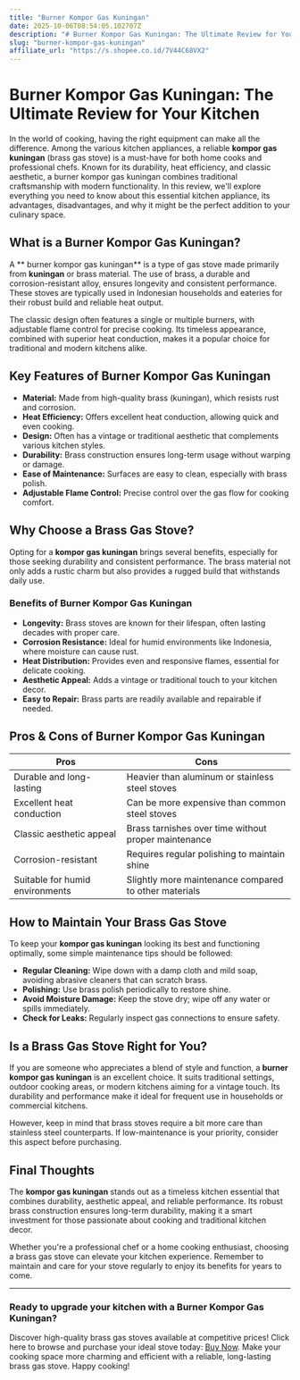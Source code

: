 ```yaml
---
title: "Burner Kompor Gas Kuningan"
date: 2025-10-06T08:54:05.102707Z
description: "# Burner Kompor Gas Kuningan: The Ultimate Review for Your Kitchen..."
slug: "burner-kompor-gas-kuningan"
affiliate_url: "https://s.shopee.co.id/7V44C68VX2"
---
```

# Burner Kompor Gas Kuningan: The Ultimate Review for Your Kitchen

In the world of cooking, having the right equipment can make all the difference. Among the various kitchen appliances, a reliable **kompor gas kuningan** (brass gas stove) is a must-have for both home cooks and professional chefs. Known for its durability, heat efficiency, and classic aesthetic, a burner kompor gas kuningan combines traditional craftsmanship with modern functionality. In this review, we'll explore everything you need to know about this essential kitchen appliance, its advantages, disadvantages, and why it might be the perfect addition to your culinary space.

## What is a Burner Kompor Gas Kuningan?

A ** burner kompor gas kuningan** is a type of gas stove made primarily from **kuningan** or brass material. The use of brass, a durable and corrosion-resistant alloy, ensures longevity and consistent performance. These stoves are typically used in Indonesian households and eateries for their robust build and reliable heat output.

The classic design often features a single or multiple burners, with adjustable flame control for precise cooking. Its timeless appearance, combined with superior heat conduction, makes it a popular choice for traditional and modern kitchens alike.

## Key Features of Burner Kompor Gas Kuningan

- **Material:** Made from high-quality brass (kuningan), which resists rust and corrosion.
- **Heat Efficiency:** Offers excellent heat conduction, allowing quick and even cooking.
- **Design:** Often has a vintage or traditional aesthetic that complements various kitchen styles.
- **Durability:** Brass construction ensures long-term usage without warping or damage.
- **Ease of Maintenance:** Surfaces are easy to clean, especially with brass polish.
- **Adjustable Flame Control:** Precise control over the gas flow for cooking comfort.

## Why Choose a Brass Gas Stove?

Opting for a **kompor gas kuningan** brings several benefits, especially for those seeking durability and consistent performance. The brass material not only adds a rustic charm but also provides a rugged build that withstands daily use.

### Benefits of Burner Kompor Gas Kuningan

- **Longevity:** Brass stoves are known for their lifespan, often lasting decades with proper care.
- **Corrosion Resistance:** Ideal for humid environments like Indonesia, where moisture can cause rust.
- **Heat Distribution:** Provides even and responsive flames, essential for delicate cooking.
- **Aesthetic Appeal:** Adds a vintage or traditional touch to your kitchen decor.
- **Easy to Repair:** Brass parts are readily available and repairable if needed.

## Pros & Cons of Burner Kompor Gas Kuningan

| **Pros** | **Cons** |
|----------------------------|------------------------------|
| Durable and long-lasting | Heavier than aluminum or stainless steel stoves |
| Excellent heat conduction | Can be more expensive than common steel stoves |
| Classic aesthetic appeal | Brass tarnishes over time without proper maintenance |
| Corrosion-resistant | Requires regular polishing to maintain shine |
| Suitable for humid environments | Slightly more maintenance compared to other materials |

## How to Maintain Your Brass Gas Stove

To keep your **kompor gas kuningan** looking its best and functioning optimally, some simple maintenance tips should be followed:

- **Regular Cleaning:** Wipe down with a damp cloth and mild soap, avoiding abrasive cleaners that can scratch brass.
- **Polishing:** Use brass polish periodically to restore shine.
- **Avoid Moisture Damage:** Keep the stove dry; wipe off any water or spills immediately.
- **Check for Leaks:** Regularly inspect gas connections to ensure safety.

## Is a Brass Gas Stove Right for You?

If you are someone who appreciates a blend of style and function, a **burner kompor gas kuningan** is an excellent choice. It suits traditional settings, outdoor cooking areas, or modern kitchens aiming for a vintage touch. Its durability and performance make it ideal for frequent use in households or commercial kitchens.

However, keep in mind that brass stoves require a bit more care than stainless steel counterparts. If low-maintenance is your priority, consider this aspect before purchasing.

## Final Thoughts

The **kompor gas kuningan** stands out as a timeless kitchen essential that combines durability, aesthetic appeal, and reliable performance. Its robust brass construction ensures long-term durability, making it a smart investment for those passionate about cooking and traditional kitchen decor.

Whether you're a professional chef or a home cooking enthusiast, choosing a brass gas stove can elevate your kitchen experience. Remember to maintain and care for your stove regularly to enjoy its benefits for years to come.

---

### Ready to upgrade your kitchen with a Burner Kompor Gas Kuningan?

Discover high-quality brass gas stoves available at competitive prices! Click here to browse and purchase your ideal stove today: [Buy Now](https://s.shopee.co.id/7V44C68VX2). Make your cooking space more charming and efficient with a reliable, long-lasting brass gas stove. Happy cooking!